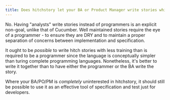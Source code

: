 ```yaml
---
title: Does hitchstory let your BA or Product Manager write stories while you just write the code?
---
```


No. Having "analysts" write stories instead of programmers is an explicit
non-goal, unlike that of Cucumber. Well maintained stories require the eye
of a programmer - to ensure they are DRY and to maintain a proper separation
of concerns between implementation and specification.

It ought to be *possible* to write hitch stories with less training than is required
to be a programmer since the language is conceptually simpler than turing complete
programming languages. Nonetheless, it's better to write it together than to have
either the programmer or the BA write the story.

Where your BA/PO/PM is *completely* uninterested in hitchstory, it should still be
possible to use it as an effective tool of specification and test just for developers.

